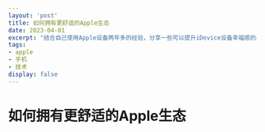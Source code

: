 ```yaml
---
layout: 'post'
title: 如何拥有更舒适的Apple生态
date: 2023-04-01
excerpt: "结合自己使用Apple设备两年多的经验，分享一些可以提升iDevice设备幸福感的小功能"
tags:
- apple
- 手机
- 技术
display: false
---
```

# 如何拥有更舒适的Apple生态

